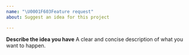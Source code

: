 ```yaml
---
name: "\U0001F603Feature request"
about: Suggest an idea for this project

---
```


**Describe the idea you have**
A clear and concise description of what you want to happen.
